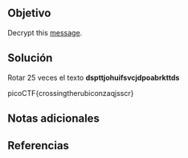 ## Objetivo
Decrypt this [message](https://jupiter.challenges.picoctf.org/static/6385b895dcb30c74dbd1f0ea271e3563/ciphertext).
## Solución

Rotar 25 veces el texto **dspttjohuifsvcjdpoabrkttds**

picoCTF{crossingtherubiconzaqjsscr}
## Notas adicionales
## Referencias